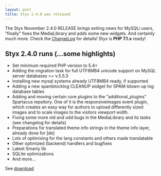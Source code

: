 ```yaml
---
layout: post
title: Styx 2.4.0 was released
---
```


The Styx November 2.4.0 RELEASE brings exiting news for MySQLi users, "finally" fixes the MediaLibrary and adds some new widgets. And certainly much more. Check the [ChangeLog](https://github.com/ophian/styx/blob/2.4.0/docs/NEWS) for details!
Styx is **PHP 7.1.x** ready!

## Styx 2.4.0 runs (...some highlights)

  - Set minimum required PHP version to 5.4+
  - Adding the migration task for full UTF8MB4 unicode support on MySQL server databases >= v.5.5.3
  - Installing new mysql systems already UTF8MB4 ready, if supported
  - Adding a new spamblocklog CLEANUP widget for SPAM-blown-up log database tables
  - Adding and moving certain core plugins to the "additional_plugins" Spartacus repsitory. One of it is the responsiveimages event plugin, which creates an easy way for authors to upload differently sized images and to scale images to the visitors viewport width.
  - Fixing some more old and odd bugs in the MediaLibrary and its tasks (see changelog for details)
  - Preparations for translated theme info strings in the theme info layer, already done for [de]
  - Lots of optimising for the lang constants and others made translatable
  - Other optimized (backend) handlers and bugfixes
  - Latest Smarty lib
  - SQLite optimizations
  - And more...

See [download](https://github.com/ophian/styx/releases/tag/2.4.0)